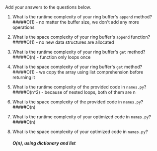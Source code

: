 Add your answers to the questions below.

1. What is the runtime complexity of your ring buffer's `append` method?
    #####O(1) - no matter the buffer size, we don't add any more operations

2. What is the space complexity of your ring buffer's `append` function?
    #####O(1) - no new data structures are allocated
    
3. What is the runtime complexity of your ring buffer's `get` method?
    #####O(n) - function only loops once

4. What is the space complexity of your ring buffer's `get` method?
    #####O(1) - we copy the array using list comprehension before returning it

5. What is the runtime complexity of the provided code in `names.py`?
    #####O(n^2) - because of nested loops, both of them are n

6. What is the space complexity of the provided code in `names.py`?
    #####O(n)

7. What is the runtime complexity of your optimized code in `names.py`?
    #####O(n)

8. What is the space complexity of your optimized code in `names.py`?
    ##### O(n), using dictionary and list